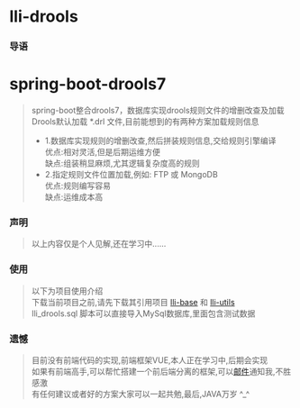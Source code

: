 # lli-drools

### 导语
# spring-boot-drools7
> spring-boot整合drools7，数据库实现drools规则文件的增删改查及加载  
> Drools默认加载 *.drl 文件,目前能想到的有两种方案加载规则信息  
> * 1.数据库实现规则的增删改查,然后拼装规则信息,交给规则引擎编译  
     优点:相对灵活,但是后期运维方便  
     缺点:组装稍显麻烦,尤其逻辑复杂度高的规则  
> * 2.指定规则文件位置加载,例如: FTP 或 MongoDB  
     优点:规则编写容易  
     缺点:运维成本高

### 声明
> 以上内容仅是个人见解,还在学习中......

### 使用
> 以下为项目使用介绍  
> 下载当前项目之前,请先下载其引用项目 [lli-base](https://github.com/haohao1121/lli-base) 和 [lli-utils](https://github.com/haohao1121/lli-utils)  
> lli_drools.sql 脚本可以直接导入MySql数据库,里面包含测试数据  

### 遗憾
> 目前没有前端代码的实现,前端框架VUE,本人正在学习中,后期会实现  
如果有前端高手,可以帮忙搭建一个前后端分离的框架,可以[邮件](812080908@qq.com)通知我,不胜感激  
有任何建议或者好的方案大家可以一起共勉,最后,JAVA万岁 ^_^